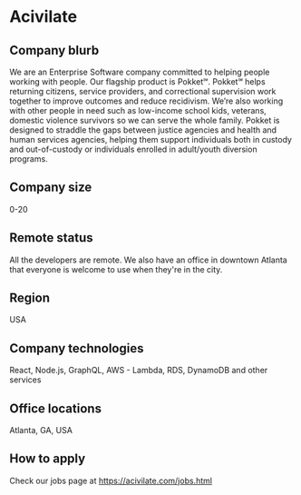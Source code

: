 # Acivilate

## Company blurb

We are an Enterprise Software company committed to helping people working with people. Our flagship product is Pokket℠. Pokket℠ helps returning citizens, service providers, and correctional supervision work together to improve outcomes and reduce recidivism. We’re also working with other people in need such as low-income school kids, veterans, domestic violence survivors so we can serve the whole family. Pokket is designed to straddle the gaps between justice agencies and health and human services agencies, helping them support individuals both in custody and out-of-custody or individuals enrolled in adult/youth diversion programs.

## Company size

0-20

## Remote status

All the developers are remote. We also have an office in downtown Atlanta that everyone is welcome to use when they're in the city.

## Region

USA

## Company technologies

React, Node.js, GraphQL, AWS - Lambda, RDS, DynamoDB and other services

## Office locations

Atlanta, GA, USA

## How to apply

Check our jobs page at https://acivilate.com/jobs.html


